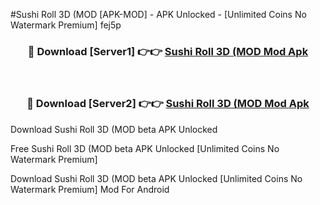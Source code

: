 #Sushi Roll 3D (MOD [APK-MOD] - APK Unlocked - [Unlimited Coins No Watermark Premium] fej5p



<div align="center">

<h3>🔴 Download [Server1] 👉👉 <a href="https://momento.my/?title=Sushi_Roll_3D_(MOD">Sushi Roll 3D (MOD Mod Apk</a></h3><br>

<h3>🔴 Download [Server2] 👉👉 <a href="https://momento.my/?title=Sushi_Roll_3D_(MOD">Sushi Roll 3D (MOD Mod Apk</a></h3>
</div>



Download Sushi Roll 3D (MOD beta APK Unlocked

Free Sushi Roll 3D (MOD beta APK Unlocked [Unlimited Coins No Watermark Premium]

Download Sushi Roll 3D (MOD beta APK Unlocked [Unlimited Coins No Watermark Premium] Mod For Android
